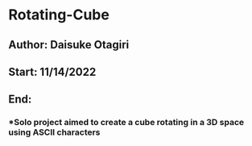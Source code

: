 # Rotating-Cube
## Author: Daisuke Otagiri ##
## Start: 11/14/2022 ##
## End: ##

### *Solo project aimed to create a cube rotating in a 3D space using ASCII characters ###
